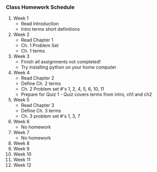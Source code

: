 ### Class Homework Schedule

1. Week 1
    - Read Introduction
    - Intro terms short definitions
1. Week 2
    - Read Chapter 1
    - Ch. 1 Problem Set
    - Ch. 1 terms
1. Week 3
    - Finish all assignments not completed!
    - Try installing python on your home computer
1. Week 4
    - Read Chapter 2
    - Define Ch. 2 terms
    - Ch. 2 Problem set #'s 1, 2, 4, 5, 6, 10, 11
    - Prepare for Quiz 1 - Quiz covers terms from intro, ch1 and ch2
1. Week 5
    - Read Chapter 3
    - Define Ch. 3 terms
    - Ch. 3 problem set #'s 1, 3, 7
1. Week 6
    - No homework
1. Week 7
    - No homework
1. Week 8
1. Week 9
1. Week 10
1. Week 11
1. Week 12
